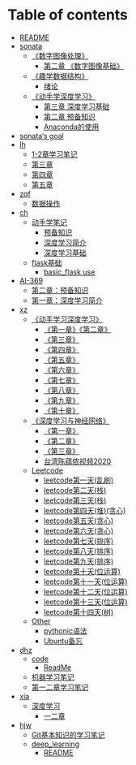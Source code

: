 # Table of contents

* [README](README.md)
* [sonata](sonata/README.md)
  * [《数字图像处理》](sonata/shu-zi-tu-xiang-chu-li/README.md)
    * [第二章 《数字图像基础》](sonata/shu-zi-tu-xiang-chu-li/di-er-zhang-shu-zi-tu-xiang-ji-chu.md)
  * [《趣学数据结构》](sonata/qu-xue-shu-ju-jie-gou/README.md)
    * [绪论](sonata/qu-xue-shu-ju-jie-gou/xu-lun.md)
  * [《动手学深度学习》](sonata/dong-shou-xue-shen-du-xue-xi/README.md)
    * [第三章 深度学习基础](sonata/dong-shou-xue-shen-du-xue-xi/di-san-zhang-shen-du-xue-xi-ji-chu.md)
    * [第二章 预备知识](sonata/dong-shou-xue-shen-du-xue-xi/di-er-zhang-yu-bei-zhi-shi.md)
    * [Anaconda的使用](sonata/dong-shou-xue-shen-du-xue-xi/anaconda-de-shi-yong.md)
* [sonata‘s goal](goal.md)
* [lh](lh/README.md)
  * [1-2章学习笔记](lh/12-zhang-xue-xi-bi-ji.md)
  * [第三章](lh/di-san-zhang-xue-xi-bi-ji-wan-jie.md)
  * [第四章](lh/第四章学习笔记.md)
  * [第五章](lh/第五章学习笔记.md)
* [zqf](zqf/README.md)
  * [数据操作](zqf/chapter_2.md)
* [ch](ch/README.md)
  * [动手学笔记](ch/dong-shou-xue-bi-ji/README.md)
    * [预备知识](ch/dong-shou-xue-bi-ji/yu-bei-zhi-shi.md)
    * [深度学习简介](ch/dong-shou-xue-bi-ji/shen-du-xue-xi-jian-jie.md)
    * [深度学习基础](ch/dong-shou-xue-bi-ji/shen-du-xue-xi-ji-chu.md)
  * [flask基础](ch/flask基础/README.md)
    * [basic_flask use](ch/flask基础/basic_flask%20use.md)
* [AI-369](ai-369/README.md)
  * [第二章：预备知识](ai-369/di-er-zhang-yu-bei-zhi-shi.md)
  * [第一章：深度学习简介](ai-369/di-yi-zhang-shen-du-xue-xi-jian-jie.md)
* [xz](xz/README.md)
  * [《动手学习深度学习》](xz/deep_learning/README.md)
    * [《第一章》《第二章》](xz/deep_learning/《第一二章》.md)
    * [《第三章》](xz/deep_learning/《第三章》.md)
    * [《第四章》](xz/deep_learning/《第四章》.md)
    * [《第五章》](xz/deep_learning/《第五章》.md)
    * [《第六章》](xz/deep_learning/《第六章》.md)
    * [《第七章》](xz/deep_learning/《第七章》.md)
    * [《第八章》](xz/deep_learning/《第八章》.md)
    * [《第九章》](xz/deep_learning/《第九章》.md)
    * [《第十章》](xz/deep_learning/《第十章》.md)
  * [《深度学习与神经网络》](xz/《深度学习与神经网络》/README.md)
    * [《第一章》](xz/《深度学习与神经网络》/《第一章》.md)
    * [《第二章》](xz/《深度学习与神经网络》/《第二章》.md)
    * [《第三章》](xz/《深度学习与神经网络》/《第三章》.md)
    * [台湾陈蕴侬视频2020](xz/《深度学习与神经网络》/台湾陈蕴侬视频2020.md)
  * [Leetcode](xz/Leetcode/README.md)
    * [leetcode第一天(乱刷)](xz/Leetcode/leetcode第一天(乱刷).md)
    * [leetcode第二天(栈)](xz/Leetcode/leetcode第二天(栈).md)
    * [leetcode第三天(栈)](xz/Leetcode/leetcode第三天(栈).md)
    * [leetcode第四天(堆)(贪心)](xz/Leetcode/leetcode第四天(堆)(贪心).md)
    * [leetcode第五天(贪心)](xz/Leetcode/leetcode第五天(贪心).md)
    * [leetcode第六天(贪心)](xz/Leetcode/leetcode第六天(贪心).md)
    * [leetcode第七天(排序)](xz/Leetcode/leetcode第七天(排序).md)
    * [leetcode第八天(排序)](xz/Leetcode/leetcode第八天(排序).md)
    * [leetcode第九天(排序)](xz/Leetcode/leetcode第九天(排序).md)
    * [leetcode第十天(位运算)](xz/Leetcode/leetcode第十天(位运算).md)
    * [leetcode第十一天(位运算)](xz/Leetcode/leetcode第十一天(位运算).md)
    * [leetcode第十二天(位运算)](xz/Leetcode/leetcode第十二天(位运算).md)
    * [leetcode第十三天(位运算)](xz/Leetcode/leetcode第十三天(位运算).md)
    * [leetcode第十四天(树)](xz/Leetcode/leetcode第十四天(树).md)
  * [Other](xz/Other/README.md)
    * [pythonic语法](xz/Other/pythonic.md)
    * [Ubuntu备忘](xz/Other/Ubuntu命令.md)
* [dhz](dhz/README.md)
  * [code](dhz/code/README.md)
    * [ReadMe](dhz/code/code.md)
  * [机器学习笔记](dhz/ji-qi-xue-xi-bi-ji-yi.md)
  * [第一二章学习笔记](dhz/shen-du-xue-xi-bi-ji-yi.md)
* [xia](xia/README.md)
  * [深度学习](xia/shen-du-xue-xi/README.md)
    * [一二章](xia/shen-du-xue-xi/yi-er-zhang.md)
* [hjw](hjw/README.md)
  * [Git基本知识的学习笔记](hjw/Git基本知识的学习笔记.md)
  * [deep\_learning](hjw/deep_learning/README.md)
    * [README](hjw/deep_learning/chapter02.md)

